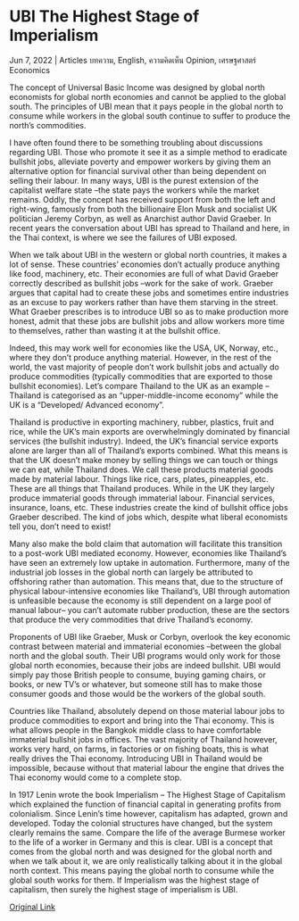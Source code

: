 # UBI The Highest Stage of Imperialism

Jun 7, 2022 | Articles บทความ, English, ความคิดเห็น Opinion, เศรษฐศาสตร์ Economics





The concept of Universal Basic Income was designed by global north economists for global north economies and cannot be applied to the global south. The principles of UBI mean that it pays people in the global north to consume while workers in the global south continue to suffer to produce the north’s commodities. 



I have often found there to be something troubling about discussions regarding UBI. Those who promote it see it as a simple method to eradicate bullshit jobs, alleviate poverty and empower workers by giving them an alternative option for financial survival other than being dependent on selling their labour. In many ways, UBI is the purest extension of the capitalist welfare state –the state pays the workers while the market remains. Oddly, the concept has received support from both the left and right-wing, famously from both the billionaire Elon Musk and socialist UK politician Jeremy Corbyn, as well as Anarchist author David Graeber. In recent years the conversation about UBI has spread to Thailand and here, in the Thai context, is where we see the failures of UBI exposed. 

When we talk about UBI in the western or global north countries, it makes a lot of sense. These countries’ economies don’t actually produce anything like food, machinery, etc. Their economies are full of what David Graeber correctly described as bullshit jobs –work for the sake of work. Graeber argues that capital had to create these jobs and sometimes entire industries as an excuse to pay workers rather than have them starving in the street. What Graeber prescribes is to introduce UBI so as to make production more honest, admit that these jobs are bullshit jobs and allow workers more time to themselves, rather than wasting it at the bullshit office. 

Indeed, this may work well for economies like the USA, UK, Norway, etc., where they don’t produce anything material. However, in the rest of the world, the vast majority of people don’t work bullshit jobs and actually do produce commodities (typically commodities that are exported to those bullshit economies). Let’s compare Thailand to the UK as an example –Thailand is categorised as an “upper-middle-income economy” while the UK is a “Developed/ Advanced economy”.

Thailand is productive in exporting machinery, rubber, plastics, fruit and rice, while the UK’s main exports are overwhelmingly dominated by financial services (the bullshit industry). Indeed, the UK’s financial service exports alone are larger than all of Thailand’s exports combined. What this means is that the UK doesn’t make money by selling things we can touch or things we can eat, while Thailand does. We call these products material goods made by material labour. Things like rice, cars, plates, pineapples, etc. These are all things that Thailand produces. While in the UK they largely produce immaterial goods through immaterial labour. Financial services, insurance, loans, etc. These industries create the kind of bullshit office jobs Graeber described. The kind of jobs which, despite what liberal economists tell you, don’t need to exist! 

Many also make the bold claim that automation will facilitate this transition to a post-work UBI mediated economy. However, economies like Thailand’s have seen an extremely low uptake in automation. Furthermore, many of the industrial job losses in the global north can largely be attributed to offshoring rather than automation. This means that, due to the structure of physical labour-intensive economies like Thailand’s, UBI through automation is unfeasible because the economy is still dependent on a large pool of manual labour– you can’t automate rubber production, these are the sectors that produce the very commodities that drive Thailand’s economy.

Proponents of UBI like Graeber, Musk or Corbyn, overlook the key economic contrast between material and immaterial economies –between the global north and the global south. Their UBI programs would only work for those global north economies, because their jobs are indeed bullshit. UBI would simply pay those British people to consume, buying gaming chairs, or books, or new TV’s or whatever, but someone still has to make those consumer goods and those would be the workers of the global south.

Countries like Thailand, absolutely depend on those material labour jobs to produce commodities to export and bring into the Thai economy. This is what allows people in the Bangkok middle class to have comfortable immaterial bullshit jobs in offices. The vast majority of Thailand however, works very hard, on farms, in factories or on fishing boats, this is what really drives the Thai economy. Introducing UBI in Thailand would be impossible, because without that material labour the engine that drives the Thai economy would come to a complete stop.

In 1917 Lenin wrote the book Imperialism – The Highest Stage of Capitalism which explained the function of financial capital in generating profits from colonialism. Since Lenin’s time however, capitalism has adapted, grown and developed. Today the colonial structures have changed, but the system clearly remains the same. Compare the life of the average Burmese worker to the life of a worker in Germany and this is clear. UBI is a concept that comes from the global north and was designed for the global north and when we talk about it, we are only realistically talking about it in the global north context. This means paying the global north to consume while the global south works for them. If Imperialism was the highest stage of capitalism, then surely the highest stage of imperialism is UBI.



[Original Link](https://www.dindeng.com/ubi-en/)